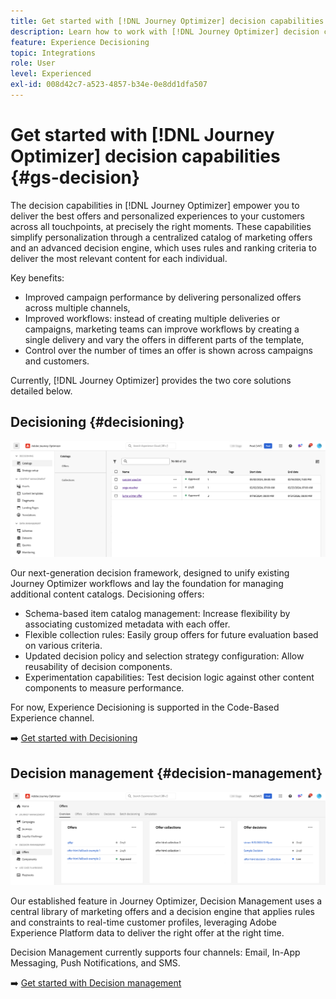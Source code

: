 ```yaml
---
title: Get started with [!DNL Journey Optimizer] decision capabilities
description: Learn how to work with [!DNL Journey Optimizer] decision capabilities.
feature: Experience Decisioning
topic: Integrations
role: User
level: Experienced
exl-id: 008d42c7-a523-4857-b34e-0e8dd1dfa507
---
```

# Get started with [!DNL Journey Optimizer] decision capabilities {#gs-decision}

The decision capabilities in [!DNL Journey Optimizer] empower you to deliver the best offers and personalized experiences to your customers across all touchpoints, at precisely the right moments. These capabilities simplify personalization through a centralized catalog of marketing offers and an advanced decision engine, which uses rules and ranking criteria to deliver the most relevant content for each individual.

Key benefits:

* Improved campaign performance by delivering personalized offers across multiple channels,
* Improved workflows: instead of creating multiple deliveries or campaigns, marketing teams can improve workflows by creating a single delivery and vary the offers in different parts of the template,
* Control over the number of times an offer is shown across campaigns and customers.

Currently, [!DNL Journey Optimizer] provides the two core solutions detailed below.

## Decisioning {#decisioning}

![](assets/gs-decisioning.png)

Our next-generation decision framework, designed to unify existing Journey Optimizer workflows and lay the foundation for managing additional content catalogs. Decisioning offers:

* Schema-based item catalog management: Increase flexibility by associating customized metadata with each offer.
* Flexible collection rules: Easily group offers for future evaluation based on various criteria.
* Updated decision policy and selection strategy configuration: Allow reusability of decision components.
* Experimentation capabilities: Test decision logic against other content components to measure performance.

For now, Experience Decisioning is supported in the Code-Based Experience channel. 

➡️ [Get started with Decisioning](../experience-decisioning/gs-experience-decisioning.md) 

## Decision management {#decision-management}

![](assets/gs-decision-management.png)

Our established feature in Journey Optimizer, Decision Management uses a central library of marketing offers and a decision engine that applies rules and constraints to real-time customer profiles, leveraging Adobe Experience Platform data to deliver the right offer at the right time.

Decision Management currently supports four channels: Email, In-App Messaging, Push Notifications, and SMS.

➡️ [Get started with Decision management](../offers/get-started/starting-offer-decisioning.md)
